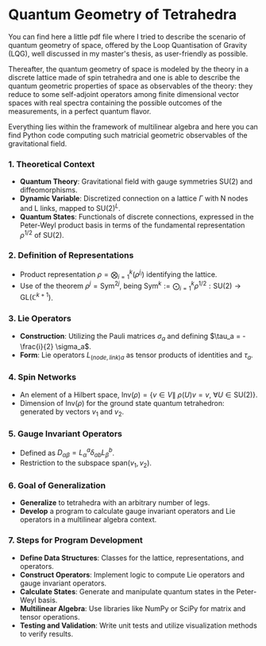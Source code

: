 # Quantum Geometry of Tetrahedra

You can find here a little pdf file where I tried to describe the scenario of quantum geometry of space, offered by the Loop Quantisation of Gravity (LQG), well discussed in  my master's thesis, as user-friendly as possible.

Thereafter, the quantum geometry of space is modeled by the theory in a discrete lattice made of spin tetrahedra and one is able to describe the quantum geometric properties of space as observables of the theory: they reduce to some self-adjoint operators among finite dimensional vector spaces with real spectra containing the possible outcomes of the measurements, in a perfect quantum flavor.

Everything lies within the framework of multilinear algebra and here you can find Python code computing such matricial geometric observables of the gravitational field.



### 1. **Theoretical Context**
   - **Quantum Theory**: Gravitational field with gauge symmetries $\text{SU}(2)$ and diffeomorphisms.
   - **Dynamic Variable**: Discretized connection on a lattice $\Gamma$ with  N nodes and L links, mapped to $\text{SU}(2)^L$.
   - **Quantum States**: Functionals of discrete connections, expressed in the Peter-Weyl product basis in terms of the fundamental representation $\rho^{1/2}$ of $\text{SU}(2)$.

### 2. **Definition of Representations**
   - Product representation $\rho = \bigotimes_{i=1}^{k} (\rho^{j_i})$ identifying the lattice.
   - Use of the theorem $\rho^{j} = \text{Sym}^{2j}$, being $\text{Sym}^k:=\bigodot_{i=1}^k\rho^{1/2}:\text{SU}(2)\to\text{GL}(\mathbb{C}^{k+1})$.

### 3. **Lie Operators**
   - **Construction**: Utilizing the Pauli matrices $\sigma_a$ and defining $\tau_a = -\frac{i}{2} \sigma_a$.
   - **Form**: Lie operators ${L_{(node, link)}}_a$ as tensor products of identities and $\tau_a$.

### 4. **Spin Networks**
   - An element of a Hilbert space, $\text{Inv}(\rho) = \{ v \in V \|\ \rho(U)v = v,\ \forall U \in \text{SU}(2)\}$.
   - Dimension of $\text{Inv}(\rho)$ for the ground state quantum tetrahedron: generated by vectors $v_1$ and $v_2$.

### 5. **Gauge Invariant Operators**
   - Defined as $D_{\alpha\beta} = L_{\alpha}^a \delta_{ab} L_{\beta}^b$.
   - Restriction to the subspace $\text{span}(v_1, v_2)$.

### 6. **Goal of Generalization**
   - **Generalize** to tetrahedra with an arbitrary number of legs.
   - **Develop** a program to calculate gauge invariant operators and Lie operators in a multilinear algebra context.

### 7. **Steps for Program Development**
   - **Define Data Structures**: Classes for the lattice, representations, and operators.
   - **Construct Operators**: Implement logic to compute Lie operators and gauge invariant operators.
   - **Calculate States**: Generate and manipulate quantum states in the Peter-Weyl basis.
   - **Multilinear Algebra**: Use libraries like NumPy or SciPy for matrix and tensor operations.
   - **Testing and Validation**: Write unit tests and utilize visualization methods to verify results.
